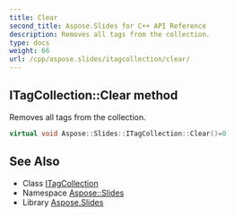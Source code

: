 ```yaml
---
title: Clear
second_title: Aspose.Slides for C++ API Reference
description: Removes all tags from the collection.
type: docs
weight: 66
url: /cpp/aspose.slides/itagcollection/clear/
---
```

## ITagCollection::Clear method


Removes all tags from the collection.

```cpp
virtual void Aspose::Slides::ITagCollection::Clear()=0
```

## See Also

* Class [ITagCollection](../)
* Namespace [Aspose::Slides](../../)
* Library [Aspose.Slides](../../../)
